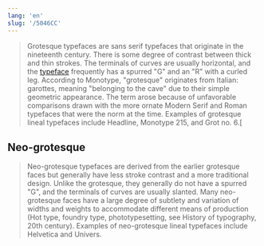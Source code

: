 ```yaml
---
lang: 'en'
slug: '/5046CC'
---
```


> Grotesque typefaces are sans serif typefaces that originate in the nineteenth century. There is some degree of contrast between thick and thin strokes. The terminals of curves are usually horizontal, and the [typeface](./../.././docs/pages/Font.md) frequently has a spurred "G" and an "R" with a curled leg. According to Monotype, "grotesque" originates from Italian: garottes, meaning "belonging to the cave" due to their simple geometric appearance. The term arose because of unfavorable comparisons drawn with the more ornate Modern Serif and Roman typefaces that were the norm at the time. Examples of grotesque lineal typefaces include Headline, Monotype 215, and Grot no. 6.[

## Neo-grotesque

> Neo-grotesque typefaces are derived from the earlier grotesque faces but generally have less stroke contrast and a more traditional design. Unlike the grotesque, they generally do not have a spurred "G", and the terminals of curves are usually slanted. Many neo-grotesque faces have a large degree of subtlety and variation of widths and weights to accommodate different means of production (Hot type, foundry type, phototypesetting, see History of typography, 20th century). Examples of neo-grotesque lineal typefaces include Helvetica and Univers.

<head>
  <html lang="en-US"/>
</head>
